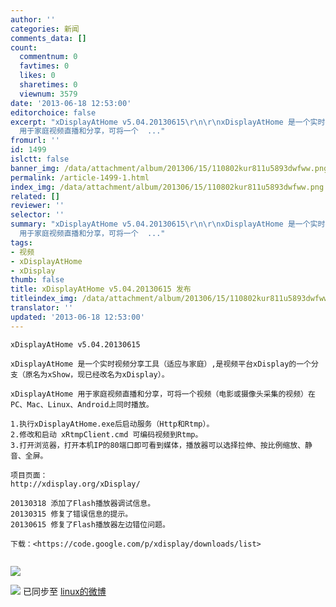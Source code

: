 ```yaml
---
author: ''
categories: 新闻
comments_data: []
count:
  commentnum: 0
  favtimes: 0
  likes: 0
  sharetimes: 0
  viewnum: 3579
date: '2013-06-18 12:53:00'
editorchoice: false
excerpt: "xDisplayAtHome v5.04.20130615\r\n\r\nxDisplayAtHome 是一个实时视频分享工具（适应与家庭）,是视频平台xDisplay的一个分支（原名为xShow，现已经改名为xDisplay）。\r\n\r\nxDisplayAtHome
  用于家庭视频直播和分享，可将一个  ..."
fromurl: ''
id: 1499
islctt: false
banner_img: /data/attachment/album/201306/15/110802kur811u5893dwfww.png
permalink: /article-1499-1.html
index_img: /data/attachment/album/201306/15/110802kur811u5893dwfww.png
related: []
reviewer: ''
selector: ''
summary: "xDisplayAtHome v5.04.20130615\r\n\r\nxDisplayAtHome 是一个实时视频分享工具（适应与家庭）,是视频平台xDisplay的一个分支（原名为xShow，现已经改名为xDisplay）。\r\n\r\nxDisplayAtHome
  用于家庭视频直播和分享，可将一个  ..."
tags:
- 视频
- xDisplayAtHome
- xDisplay
thumb: false
title: xDisplayAtHome v5.04.20130615 发布
titleindex_img: /data/attachment/album/201306/15/110802kur811u5893dwfww.png
translator: ''
updated: '2013-06-18 12:53:00'
---
```



```
xDisplayAtHome v5.04.20130615

xDisplayAtHome 是一个实时视频分享工具（适应与家庭）,是视频平台xDisplay的一个分支（原名为xShow，现已经改名为xDisplay）。

xDisplayAtHome 用于家庭视频直播和分享，可将一个视频（电影或摄像头采集的视频）在PC、Mac、Linux、Android上同时播放。

1.执行xDisplayAtHome.exe后启动服务（Http和Rtmp）。
2.修改和启动 xRtmpClient.cmd 可编码视频到Rtmp。
3.打开浏览器，打开本机IP的80端口即可看到媒体，播放器可以选择拉伸、按比例缩放、静音、全屏。

项目页面：
http://xdisplay.org/xDisplay/

20130318 添加了Flash播放器调试信息。
20130315 修复了错误信息的提示。
20130615 修复了Flash播放器左边错位问题。

下载：<https://code.google.com/p/xdisplay/downloads/list> 
  

```

![](/data/attachment/album/201306/15/110802kur811u5893dwfww.png)


![](https://img.linux.net.cn/xwb/images/bgimg/icon_logo.png) 已同步至 [linux的微博](http://weibo.com/1772191555/zBYXn4gS2)